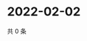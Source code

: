 # 2022-02-02

共 0 条

<!-- BEGIN WEIBO -->
<!-- 最后更新时间 Wed Feb 02 2022 13:10:44 GMT+0800 (China Standard Time) -->

<!-- END WEIBO -->
